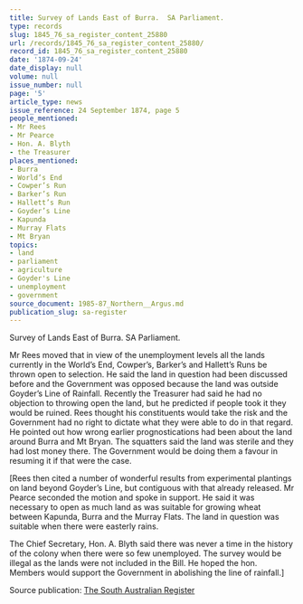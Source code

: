 ```yaml
---
title: Survey of Lands East of Burra.  SA Parliament.
type: records
slug: 1845_76_sa_register_content_25880
url: /records/1845_76_sa_register_content_25880/
record_id: 1845_76_sa_register_content_25880
date: '1874-09-24'
date_display: null
volume: null
issue_number: null
page: '5'
article_type: news
issue_reference: 24 September 1874, page 5
people_mentioned:
- Mr Rees
- Mr Pearce
- Hon. A. Blyth
- the Treasurer
places_mentioned:
- Burra
- World’s End
- Cowper’s Run
- Barker’s Run
- Hallett’s Run
- Goyder’s Line
- Kapunda
- Murray Flats
- Mt Bryan
topics:
- land
- parliament
- agriculture
- Goyder's Line
- unemployment
- government
source_document: 1985-87_Northern__Argus.md
publication_slug: sa-register
---
```


Survey of Lands East of Burra.  SA Parliament.

Mr Rees moved that in view of the unemployment levels all the lands currently in the World’s End, Cowper’s, Barker’s and Hallett’s Runs be thrown open to selection.  He said the land in question had been discussed before and the Government was opposed because the land was outside Goyder’s Line of Rainfall.  Recently the Treasurer had said he had no objection to throwing open the land, but he predicted if people took it they would be ruined.  Rees thought his constituents would take the risk and the Government had no right to dictate what they were able to do in that regard.  He pointed out how wrong earlier prognostications had been about the land around Burra and Mt Bryan.  The squatters said the land was sterile and they had lost money there.  The Government would be doing them a favour in resuming it if that were the case.

[Rees then cited a number of wonderful results from experimental plantings on land beyond Goyder’s Line, but contiguous with that already released.  Mr Pearce seconded the motion and spoke in support.  He said it was necessary to open as much land as was suitable for growing wheat between Kapunda, Burra and the Murray Flats.  The land in question was suitable when there were easterly rains.

The Chief Secretary, Hon. A. Blyth said there was never a time in the history of the colony when there were so few unemployed.  The survey would be illegal as the lands were not included in the Bill.  He hoped the hon. Members would support the Government in abolishing the line of rainfall.]

Source publication: [The South Australian Register](/publications/sa-register/)
